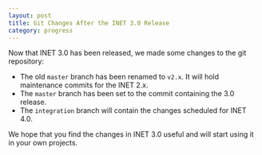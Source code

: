 ```yaml
---
layout: post
title: Git Changes After the INET 3.0 Release
category: progress
---
```


Now that INET 3.0 has been released, we made some changes to the git repository:

* The old `master` branch has been renamed to `v2.x`. It will hold maintenance commits
for the INET 2.x.
* The `master` branch has been set to the commit containing the 3.0 release.
* The `integration` branch will contain the changes scheduled for INET 4.0.

We hope that you find the changes in INET 3.0 useful and will start using it 
in your own projects.